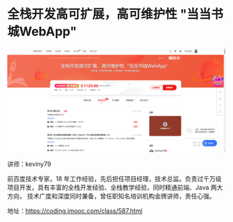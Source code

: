 # 全栈开发高可扩展，高可维护性 "当当书城WebApp"

![Alt text](./img/kecheng.png)

讲师：keviny79

前百度技术专家，18 年工作经验，先后担任项目经理，技术总监。负责过千万级项目开发，具有丰富的全栈开发经验、全栈教学经验，同时精通前端、Java 两大方向， 技术广度和深度同时兼备，曾任职知名培训机构金牌讲师，责任心强。

地址：<https://coding.imooc.com/class/587.html>
